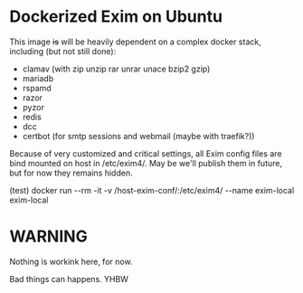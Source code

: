 # Dockerized Exim on Ubuntu

This image ~~is~~ will be heavily dependent on a complex docker stack, including (but not still done):
* clamav (with zip unzip rar unrar unace bzip2 gzip)
* mariadb 
* rspamd
* razor
* pyzor
* redis
* dcc
* certbot (for smtp sessions and webmail (maybe with traefik?))

Because of very customized and critical settings, all Exim config files are bind mounted on host in /etc/exim4/. May be we'll publish them in future, but for now they remains hidden.  

(test) docker run --rm -it -v /host-exim-conf/:/etc/exim4/ --name exim-local exim-local


# WARNING
Nothing is workink here, for now.

Bad things can happens. YHBW

